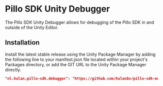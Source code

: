 # Pillo SDK Unity Debugger

The Pillo SDK Unity Debugger allows for debugging of the Pillo SDK in and outside of the Unity Editor.

## Installation

Install the latest stable release using the Unity Package Manager by adding the following line to your manifest.json file located within your project's Packages directory, or add the GIT URL to the Unity Package Manager directly.

```json
"nl.hulan.pillo-sdk.debugger": "https://github.com/hulanbv/pillo-sdk-mono.git?path=/UnityDebugger"
```
